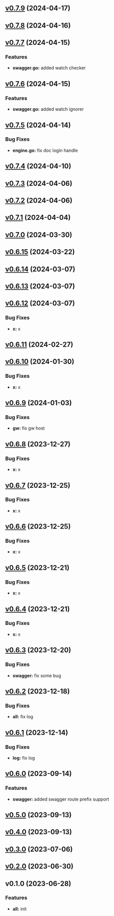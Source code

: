 
<a name="v0.7.9"></a>
## [v0.7.9](https://8.140.161.172/wangsb/wgateway/compare/v0.7.8...v0.7.9) (2024-04-17)


<a name="v0.7.8"></a>
## [v0.7.8](https://8.140.161.172/wangsb/wgateway/compare/v0.7.7...v0.7.8) (2024-04-16)


<a name="v0.7.7"></a>
## [v0.7.7](https://8.140.161.172/wangsb/wgateway/compare/v0.7.6...v0.7.7) (2024-04-15)

### Features

* **swagger.go:** added watch checker


<a name="v0.7.6"></a>
## [v0.7.6](https://8.140.161.172/wangsb/wgateway/compare/v0.7.5...v0.7.6) (2024-04-15)

### Features

* **swagger.go:** added watch ignorer


<a name="v0.7.5"></a>
## [v0.7.5](https://8.140.161.172/wangsb/wgateway/compare/v0.7.4...v0.7.5) (2024-04-14)

### Bug Fixes

* **engine.go:** fix doc login handle


<a name="v0.7.4"></a>
## [v0.7.4](https://8.140.161.172/wangsb/wgateway/compare/v0.7.3...v0.7.4) (2024-04-10)


<a name="v0.7.3"></a>
## [v0.7.3](https://8.140.161.172/wangsb/wgateway/compare/v0.7.2...v0.7.3) (2024-04-06)


<a name="v0.7.2"></a>
## [v0.7.2](https://8.140.161.172/wangsb/wgateway/compare/v0.7.1...v0.7.2) (2024-04-06)


<a name="v0.7.1"></a>
## [v0.7.1](https://8.140.161.172/wangsb/wgateway/compare/v0.7.0...v0.7.1) (2024-04-04)


<a name="v0.7.0"></a>
## [v0.7.0](https://8.140.161.172/wangsb/wgateway/compare/v0.6.15...v0.7.0) (2024-03-30)


<a name="v0.6.15"></a>
## [v0.6.15](https://8.140.161.172/wangsb/wgateway/compare/v0.6.14...v0.6.15) (2024-03-22)


<a name="v0.6.14"></a>
## [v0.6.14](https://8.140.161.172/wangsb/wgateway/compare/v0.6.13...v0.6.14) (2024-03-07)


<a name="v0.6.13"></a>
## [v0.6.13](https://8.140.161.172/wangsb/wgateway/compare/v0.6.12...v0.6.13) (2024-03-07)


<a name="v0.6.12"></a>
## [v0.6.12](https://8.140.161.172/wangsb/wgateway/compare/v0.6.11...v0.6.12) (2024-03-07)

### Bug Fixes

* **x:** x


<a name="v0.6.11"></a>
## [v0.6.11](https://8.140.161.172/wangsb/wgateway/compare/v0.6.10...v0.6.11) (2024-02-27)


<a name="v0.6.10"></a>
## [v0.6.10](https://8.140.161.172/wangsb/wgateway/compare/v0.6.9...v0.6.10) (2024-01-30)

### Bug Fixes

* **x:** x


<a name="v0.6.9"></a>
## [v0.6.9](https://8.140.161.172/wangsb/wgateway/compare/v0.6.8...v0.6.9) (2024-01-03)

### Bug Fixes

* **gw:** fis gw host


<a name="v0.6.8"></a>
## [v0.6.8](https://8.140.161.172/wangsb/wgateway/compare/v0.6.7...v0.6.8) (2023-12-27)

### Bug Fixes

* **x:** x


<a name="v0.6.7"></a>
## [v0.6.7](https://8.140.161.172/wangsb/wgateway/compare/v0.6.6...v0.6.7) (2023-12-25)

### Bug Fixes

* **x:** x


<a name="v0.6.6"></a>
## [v0.6.6](https://8.140.161.172/wangsb/wgateway/compare/v0.6.5...v0.6.6) (2023-12-25)

### Bug Fixes

* **x:** x


<a name="v0.6.5"></a>
## [v0.6.5](https://8.140.161.172/wangsb/wgateway/compare/v0.6.4...v0.6.5) (2023-12-21)

### Bug Fixes

* **x:** x


<a name="v0.6.4"></a>
## [v0.6.4](https://8.140.161.172/wangsb/wgateway/compare/v0.6.3...v0.6.4) (2023-12-21)

### Bug Fixes

* **x:** x


<a name="v0.6.3"></a>
## [v0.6.3](https://8.140.161.172/wangsb/wgateway/compare/v0.6.2...v0.6.3) (2023-12-20)

### Bug Fixes

* **swagger:** fix some bug


<a name="v0.6.2"></a>
## [v0.6.2](https://8.140.161.172/wangsb/wgateway/compare/v0.6.1...v0.6.2) (2023-12-18)

### Bug Fixes

* **all:** fix log


<a name="v0.6.1"></a>
## [v0.6.1](https://8.140.161.172/wangsb/wgateway/compare/v0.6.0...v0.6.1) (2023-12-14)

### Bug Fixes

* **log:** fix log


<a name="v0.6.0"></a>
## [v0.6.0](https://8.140.161.172/wangsb/wgateway/compare/v0.5.0...v0.6.0) (2023-09-14)

### Features

* **swagger:** added swagger route prefix support


<a name="v0.5.0"></a>
## [v0.5.0](https://8.140.161.172/wangsb/wgateway/compare/v0.4.0...v0.5.0) (2023-09-13)


<a name="v0.4.0"></a>
## [v0.4.0](https://8.140.161.172/wangsb/wgateway/compare/v0.3.0...v0.4.0) (2023-09-13)


<a name="v0.3.0"></a>
## [v0.3.0](https://8.140.161.172/wangsb/wgateway/compare/v0.2.0...v0.3.0) (2023-07-06)


<a name="v0.2.0"></a>
## [v0.2.0](https://8.140.161.172/wangsb/wgateway/compare/v0.1.0...v0.2.0) (2023-06-30)


<a name="v0.1.0"></a>
## v0.1.0 (2023-06-28)

### Features

* **all:** init


